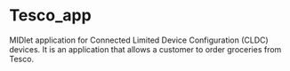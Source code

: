 Tesco_app
=========

MIDlet application for Connected Limited Device Configuration (CLDC) devices. It is an application that allows a customer to order groceries from Tesco. 